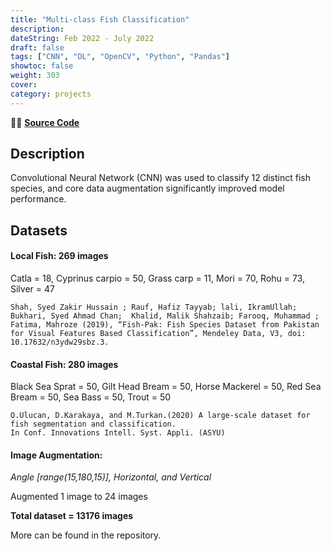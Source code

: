 ```yaml
---
title: "Multi-class Fish Classification"
description: 
dateString: Feb 2022 - July 2022
draft: false
tags: ["CNN", "DL", "OpenCV", "Python", "Pandas"]
showtoc: false
weight: 303
cover:
category: projects
--- 
```


👩‍💻 [**Source Code**](https://github.com/sajaldoes/multi-class-image-classification)

## Description
Convolutional Neural Network (CNN) was used to classify 12 distinct fish species, and core data augmentation significantly improved model performance.

## Datasets

#### Local Fish: 269 images

Catla = 18, Cyprinus carpio = 50, Grass carp = 11, Mori = 70, Rohu = 73, Silver = 47
```
Shah, Syed Zakir Hussain ; Rauf, Hafiz Tayyab; lali, IkramUllah; Bukhari, Syed Ahmad Chan;  Khalid, Malik Shahzaib; Farooq, Muhammad ; Fatima, Mahroze (2019), “Fish-Pak: Fish Species Dataset from Pakistan for Visual Features Based Classification”, Mendeley Data, V3, doi: 10.17632/n3ydw29sbz.3.
```

#### Coastal Fish: 280 images

Black Sea Sprat = 50, Gilt Head Bream = 50, Horse Mackerel = 50, Red Sea Bream = 50, Sea Bass = 50, Trout = 50
```
O.Ulucan, D.Karakaya, and M.Turkan.(2020) A large-scale dataset for fish segmentation and classification.
In Conf. Innovations Intell. Syst. Appli. (ASYU)
```

#### Image Augmentation: 
*Angle [range(15,180,15)], Horizontal, and Vertical*

Augmented 1 image to 24 images 

**Total dataset = 13176 images**

More can be found in the repository.